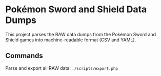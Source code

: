 # Pokémon Sword and Shield Data Dumps

This project parses the RAW data dumps from the Pokémon Sword and Shield games
into machine-readable format (CSV and YAML).

## Commands

Parse and export all RAW data: `./scripts/export.php`
